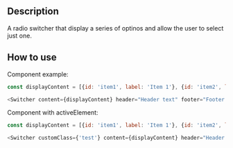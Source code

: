## Description

A radio switcher that display a series of optinos and allow the user to select just one.

## How to use

Component example:

```js
const displayContent = [{id: 'item1', label: 'Item 1'}, {id: 'item2', label: 'Item 2'}, {id: 'item3', label: 'Item 3'}];

<Switcher content={displayContent} header="Header text" footer="Footer text" />;
```

Component with activeElement:

```js
const displayContent = [{id: 'item1', label: 'Item 1'}, {id: 'item2', label: 'Item 2'}, {id: 'item3', label: 'Item 3'}];

<Switcher customClass={'test'} content={displayContent} header="Header text" footer="Footer text" elementActive={1} />;
```

